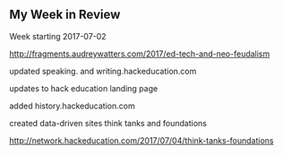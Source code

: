 ## My Week in Review

Week starting 2017-07-02

http://fragments.audreywatters.com/2017/ed-tech-and-neo-feudalism

updated speaking. and writing.hackeducation.com

updates to hack education landing page

added history.hackeducation.com

created data-driven sites think tanks and foundations

http://network.hackeducation.com/2017/07/04/think-tanks-foundations
